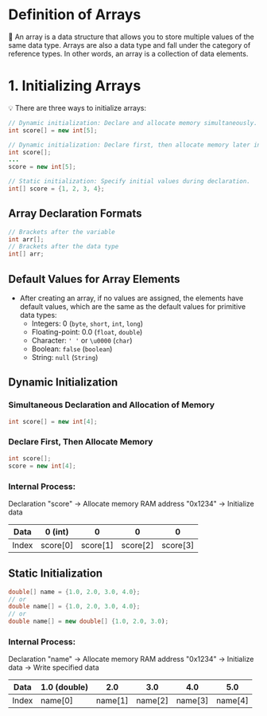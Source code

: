 # Definition of Arrays

📌 An array is a data structure that allows you to store multiple values of the same data type. Arrays are also a data type and fall under the category of reference types.
In other words, an array is a collection of data elements.



# 1. Initializing Arrays

💡 There are three ways to initialize arrays:

```java
// Dynamic initialization: Declare and allocate memory simultaneously.
int score[] = new int[5];

// Dynamic initialization: Declare first, then allocate memory later in the program.
int score[];
...
score = new int[5];

// Static initialization: Specify initial values during declaration.
int[] score = {1, 2, 3, 4};
```



## Array Declaration Formats

```java
// Brackets after the variable
int arr[];   
// Brackets after the data type
int[] arr;    
```



## Default Values for Array Elements

- After creating an array, if no values are assigned, the elements have default values, which are the same as the default values for primitive data types:
  - Integers: 0 (`byte`, `short`, `int`, `long`)
  - Floating-point: 0.0 (`float`, `double`)
  - Character: `' '` or `\u0000` (`char`)
  - Boolean: `false` (`boolean`)
  - String: `null` (`String`)



## Dynamic Initialization

### Simultaneous Declaration and Allocation of Memory

```java
int score[] = new int[4];
```

### Declare First, Then Allocate Memory

```java
int score[];
score = new int[4];
```

### Internal Process:

Declaration "score" → Allocate memory RAM address "0x1234" → Initialize data 

| Data | 0 (int)  | 0        | 0        | 0        |
| ---- | -------- | -------- | -------- | -------- |
| Index | score[0] | score[1] | score[2] | score[3] |

### 

## Static Initialization

```java
double[] name = {1.0, 2.0, 3.0, 4.0};
// or 
double name[] = {1.0, 2.0, 3.0, 4.0};
// or
double name[] = new double[] {1.0, 2.0, 3.0);  
```

### Internal Process:

Declaration "name" → Allocate memory RAM address "0x1234" → Initialize data → Write specified data 

| Data | 1.0 (double) | 2.0 | 3.0 | 4.0 | 5.0 |
| --- | --- | --- | --- | --- | --- |
| Index | name[0] | name[1] | name[2] | name[3] | name[4] |